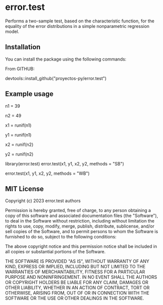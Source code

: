 # error.test

Performs a two-sample test, based on the characteristic function, for the equality of the error distributions in a simple nonparametric regression model.

## Installation

You can install the package using the following commands:

From GITHUB:    

devtools::install_github("proyectos-py/error.test")

##  Example usage

n1 = 39

n2 = 49

x1 = runif(n1)

y1 = runif(n1)

x2 = runif(n2)

y2 = runif(n2)

library(error.test)
error.test(x1, y1, x2, y2, methods = "SB")

error.test(x1, y1, x2, y2, methods = "WB")

## MIT License

Copyright (c) 2023 error.test authors

Permission is hereby granted, free of charge, to any person obtaining a copy
of this software and associated documentation files (the "Software"), to deal
in the Software without restriction, including without limitation the rights
to use, copy, modify, merge, publish, distribute, sublicense, and/or sell
copies of the Software, and to permit persons to whom the Software is
furnished to do so, subject to the following conditions:

The above copyright notice and this permission notice shall be included in all
copies or substantial portions of the Software.

THE SOFTWARE IS PROVIDED "AS IS", WITHOUT WARRANTY OF ANY KIND, EXPRESS OR
IMPLIED, INCLUDING BUT NOT LIMITED TO THE WARRANTIES OF MERCHANTABILITY,
FITNESS FOR A PARTICULAR PURPOSE AND NONINFRINGEMENT. IN NO EVENT SHALL THE
AUTHORS OR COPYRIGHT HOLDERS BE LIABLE FOR ANY CLAIM, DAMAGES OR OTHER
LIABILITY, WHETHER IN AN ACTION OF CONTRACT, TORT OR OTHERWISE, ARISING FROM,
OUT OF OR IN CONNECTION WITH THE SOFTWARE OR THE USE OR OTHER DEALINGS IN THE
SOFTWARE.





 
